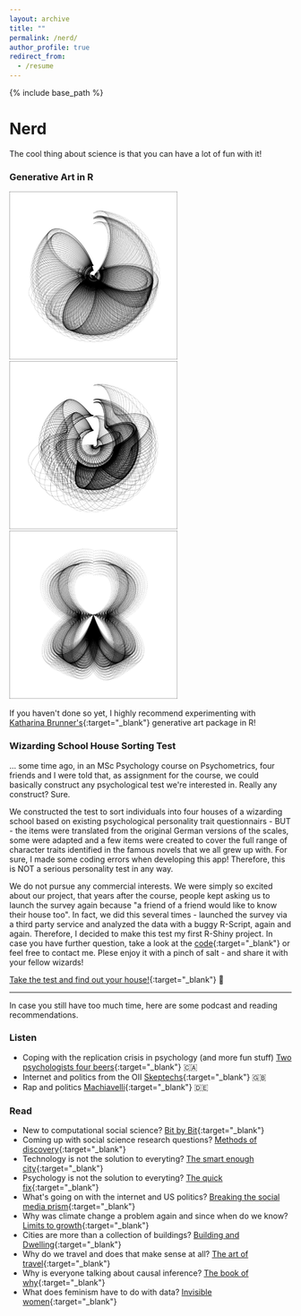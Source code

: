 ```yaml
---
layout: archive
title: ""
permalink: /nerd/
author_profile: true
redirect_from:
  - /resume
---
```


{% include base_path %}


# Nerd

The cool thing about science is that you can have a lot of fun with it!

### Generative Art in R

<p float="center">
  <img src="../images/ga1.jpg" width="300" />
  <img src="../images/ga2.jpg" width="300" /> 
  <img src="../images/ga3.jpg" width="300" />
</p>

If you haven't done so yet, I highly recommend experimenting with [Katharina Brunner's](https://katharinabrunner.de/generativeart/){:target="_blank"} generative art package in R!

### Wizarding School House Sorting Test 

... some time ago, in an MSc Psychology course on Psychometrics, four friends and I were told that, as assignment for the course, we could basically construct any psychological test we're interested in. Really any construct? Sure. 

We constructed the test to sort individuals into four houses of a wizarding school based on existing psychological personality trait questionnairs - BUT - the items were translated from the original German versions of the scales, some were adapted and a few items were created to cover the full range of character traits identified in the famous novels that we all grew up with. For sure, I made some coding errors when developing this app! Therefore, this is NOT a serious personality test in any way. 

We do not pursue any commercial interests. We were simply so excited about our project, that years after the course, people kept asking us to launch the survey again because "a friend of a friend would like to know their house too". In fact, we did this several times - launched the survey via a third party service and analyzed the data with a buggy R-Script, again and again. Therefore, I decided to make this test my first R-Shiny project.
In case you have further question, take a look at the [code](https://github.com/lfoswald/housesortingtest/blob/main/app.R){:target="_blank"} or feel free to contact me. Plese enjoy it with a pinch of salt - and share it with your fellow wizards!

[Take the test and find out your house!](https://oswald.shinyapps.io/hogwartshouses/){:target="_blank"} 🦉


___

In case you still have too much time, here are some podcast and reading recommendations.

### Listen

* Coping with the replication crisis in psychology (and more fun stuff) [Two psychologists four beers](https://www.fourbeers.com/){:target="_blank"} 🇨🇦
* Internet and politics from the OII [Skeptechs](https://oxpod.net/skeptechs/){:target="_blank"} 🇬🇧
* Rap and politics [Machiavelli](https://www1.wdr.de/radio/cosmo/podcast/machiavelli/index.html){:target="_blank"} 🇩🇪


### Read 

* New to computational social science? [Bit by Bit](https://www.bitbybitbook.com/){:target="_blank"}
* Coming up with social science research questions? [Methods of discovery](https://www.thalia.de/shop/home/artikeldetails/ID6792127.html){:target="_blank"}
* Technology is not the solution to everyting? [The smart enough city](https://mitpress.mit.edu/books/smart-enough-city){:target="_blank"}
* Psychology is not the solution to everyting? [The quick fix](https://www.thalia.de/shop/home/artikeldetails/ID149757965.html){:target="_blank"}
* What's going on with the internet and US politics? [Breaking the social media prism](https://press.princeton.edu/books/hardcover/9780691203423/breaking-the-social-media-prism){:target="_blank"}
* Why was climate change a problem again and since when do we know? [Limits to growth](https://www.clubofrome.org/publication/the-limits-to-growth/){:target="_blank"}
* Cities are more than a collection of buildings? [Building and Dwelling](https://www.thalia.de/shop/home/artikeldetails/ID40475822.html){:target="_blank"}
* Why do we travel and does that make sense at all? [The art of travel](https://www.thalia.de/shop/home/artikeldetails/ID38976532.html?ProvID=11000522&gclid=CjwKCAjw-e2EBhAhEiwAJI5jg6t-7G1o534MNoy7xRovOfhgDLaiutFEeW-LOAdC7tjxD1C-_qHRZhoCJWgQAvD_BwE){:target="_blank"}
* Why is everyone talking about causal inference? [The book of why](http://bayes.cs.ucla.edu/WHY/){:target="_blank"}
* What does feminism have to do with data? [Invisible women](https://www.thalia.de/shop/home/artikeldetails/ID144042836.html?ProvID=10907020&gclid=CjwKCAjw-e2EBhAhEiwAJI5jg_Ele7qEFYpHrrNLL12l-I4yk734TzkQKdkhijBmfHf4_sPgME3toRoCCzEQAvD_BwE&gclsrc=aw.ds){:target="_blank"}
